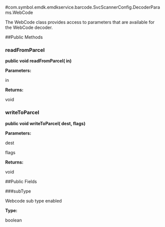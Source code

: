 #com.symbol.emdk.emdkservice.barcode.SvcScannerConfig.DecoderParams.WebCode

The WebCode class provides access to parameters that are available
 for the WebCode decoder.



##Public Methods

### readFromParcel

**public void readFromParcel( in)**



**Parameters:**

in

**Returns:**

void

### writeToParcel

**public void writeToParcel( dest,  flags)**



**Parameters:**

dest

flags

**Returns:**

void

##Public Fields

###subType

Webcode sub type enabled

**Type:**

boolean

